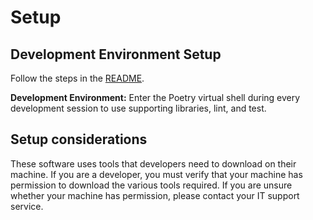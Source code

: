 # Setup

## Development Environment Setup
Follow the steps in the [README](../../README.md).

**Development Environment:**
Enter the Poetry virtual shell during every development session to use supporting libraries, lint, and test.

## Setup considerations
These software uses tools that developers need to download on their machine. If you are a developer, you must verify that your machine has permission to download the various tools required. If you are unsure whether your machine has permission, please contact your IT support service.